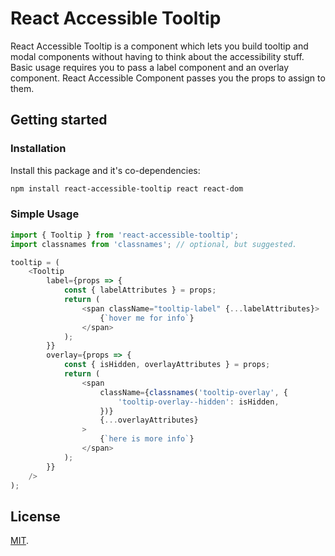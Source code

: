 # React Accessible Tooltip

React Accessible Tooltip is a component which lets you build tooltip and modal components without having to think about the accessibility stuff. Basic usage requires you to pass a label component and an overlay component. React Accessible Component passes you the props to assign to them.

## Getting started

### Installation

Install this package and it's co-dependencies:

```bash
npm install react-accessible-tooltip react react-dom
```

### Simple Usage

```javascript
import { Tooltip } from 'react-accessible-tooltip';
import classnames from 'classnames'; // optional, but suggested.

tooltip = (
    <Tooltip
        label={props => {
            const { labelAttributes } = props;
            return (
                <span className="tooltip-label" {...labelAttributes}>
                    {`hover me for info`}
                </span>
            );
        }}
        overlay={props => {
            const { isHidden, overlayAttributes } = props;
            return (
                <span
                    className={classnames('tooltip-overlay', {
                        'tooltip-overlay--hidden': isHidden,
                    })}
                    {...overlayAttributes}
                >
                    {`here is more info`}
                </span>
            );
        }}
    />
);
```

## License

[MIT](LICENSE).
